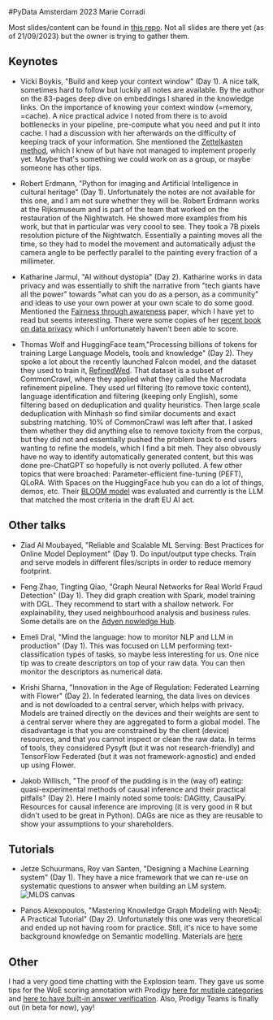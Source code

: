 #PyData Amsterdam 2023
Marie Corradi

Most slides/content can be found in [this repo](https://github.com/yorickvP/PyDataContent/tree/master/2023%20-%20Amsterdam). Not all slides are there yet (as of 21/09/2023) but the owner is trying to gather them.


## Keynotes

- Vicki Boykis, "Build and keep your context window" (Day 1). 
A nice talk, sometimes hard to follow but luckily all notes are available. By the author on the 83-pages deep dive on embeddings I shared in the knowledge links. On the importance of knowing your context window (=memory, =cache). A nice practical advice I noted from there is to avoid bottlenecks in your pipeline, pre-compute what you need and put it into cache. I had a discussion with her afterwards on the difficulty of keeping track of your information. She mentioned the [Zettelkasten method](https://zettelkasten.de/introduction/), which I knew of but have not managed to implement properly yet. Maybe that's something we could work on as a group, or maybe someone has other tips.

- Robert Erdmann, "Python for imaging and Artificial Intelligence in cultural heritage" (Day 1). 
Unfortunately the notes are not available for this one, and I am not sure whether they will be. Robert Erdmann works at the Rijksmuseum and is part of the team that worked on the restauration of the Nightwatch. He showed more examples from his work, but that in particular was very coool to see. They took a 7B pixels resolution picture of the Nightwatch. Essentially a painting moves all the time, so they had to model the movement and automatically adjust the camera angle to be perfectly parallel to the painting every fraction of a millimeter.

- Katharine Jarmul, "AI without dystopia" (Day 2). 
Katharine works in data privacy and was essentially to shift the narrative from "tech giants have all the power" towards "what can you do as a person, as a community" and ideas to use your own power at your own scale to do some good. Mentioned the [Fairness through awareness](https://arxiv.org/pdf/1104.3913.pdf) paper, which I have yet to read but seems interesting. There were some copies of her [recent book on data privacy](https://www.oreilly.com/library/view/practical-data-privacy/9781098129453/) which I unfortunately haven't been able to score.

- Thomas Wolf and HuggingFace team,"Processing billions of tokens for training Large Language Models, tools and knowledge" (Day 2). 
They spoke a lot about the recently launched Falcon model, and the dataset they used to train it, [RefinedWed](https://huggingface.co/datasets/tiiuae/falcon-refinedweb). That dataset is a subset of CommonCrawl, where they applied what they called the Macrodata refinement pipeline. They used url filtering (to remove toxic content), language identification and filtering (keeping only English), some filtering based on deduplication and quality heuristics. Then large scale deduplication with Minhash so find similar documents and exact substring matching. 10% of CommonCrawl was left after that. I asked them whether they did anything else to remove toxicity from the corpus, but they did not and essentially pushed the problem back to end users wanting to refine the models, which I find a bit meh. They also obvously have no way to identify automatically generated content, but this was done pre-ChatGPT so hopefully is not overly polluted.
A few other topics that were broached: Parameter-efficient fine-tuning (PEFT), QLoRA. With Spaces on the HuggingFace hub you can do a lot of things, demos, etc. Their [BLOOM model](https://bigscience.huggingface.co/blog/bloom) was evaluated and currently is the LLM that matched the most criteria in the draft EU AI act.

## Other talks

- Ziad Al Moubayed, "Reliable and Scalable ML Serving: Best Practices for Online Model Deployment" (Day 1). Do input/output type checks. Train and serve models in different files/scripts in order to reduce memory footprint.

- Feng Zhao, Tingting Qiao, "Graph Neural Networks for Real World Fraud Detection" (Day 1). They did graph creation with Spark, model training with DGL. They recommend to start with a shallow network. For explainability, they used neighbourhood analysis and business rules. Some details are on the [Adyen nowledge Hub](https://www.adyen.com/knowledge-hub/combating-marketplace-seller-fraud-with-graph-neural-networks).

- Emeli Dral, "Mind the language: how to monitor NLP and LLM in production" (Day 1). This was focused on LLM performing text-classification types of tasks, so maybe less interesting for us. One nice tip was to create descriptors on top of your raw data. You can then monitor the descriptors as numerical data.

- Krishi Sharna, "Innovation in the Age of Regulation: Federated Learning with Flower" (Day 2). In federated learning, the data lives on devices and is not dowloaded to a central server, which helps with privacy. Models are trained directly on the devices and their weights are sent to a central server where they are aggregated to form a global model. The disadvantage is that you are constrained by the client (device) resources, and that you cannot inspect or clean the raw data. In terms of tools, they considered Pysyft (but it was not research-friendly) and TensorFlow Federated (but it was not framework-agnostic) and ended up using Flower.

- Jakob Willisch, "The proof of the pudding is in the (way of) eating: quasi-experimental methods of causal inference and their practical pitfalls" (Day 2). Here I mainly noted some tools: DAGitty, CausalPy. Resources for causal inference are improving (it is very good in R but didn't used to be great in Python). DAGs are nice as they are reusable to show your assumptions to your shareholders.

## Tutorials

- Jetze Schuurmans, Roy van Santen, "Designing a Machine Learning system" (Day 1). They have a nice framework that we can re-use on systematic questions to answer when building an LM system.
![MLDS canvas](./mlsd.jpg)

- Panos Alexopoulos, "Mastering Knowledge Graph Modeling with Neo4j: A Practical Tutorial" (Day 2). Unfortunately this one was very theoretical and ended up not having room for practice. Still, it's nice to have some background knowledge on Semantic modelling. Materials are [here](https://drive.google.com/drive/folders/15ehGB9wK1T55-4qS9z6ko9TBWWXLwLFf)

## Other

I had a very good time chatting with the Explosion team. They gave us some tips for the WoE scoring annotation with Prodigy [here for mutiple categories](https://support.prodi.gy/t/creating-custom-labels-review-recipe-to-remove-noise-from-the-dataset/5863/4?u=ryanwesslen) and [here to have built-in answer verification](https://prodi.gy/docs/custom-recipes#validate_answer). Also, Prodigy Teams is finally out (in beta for now), yay!
